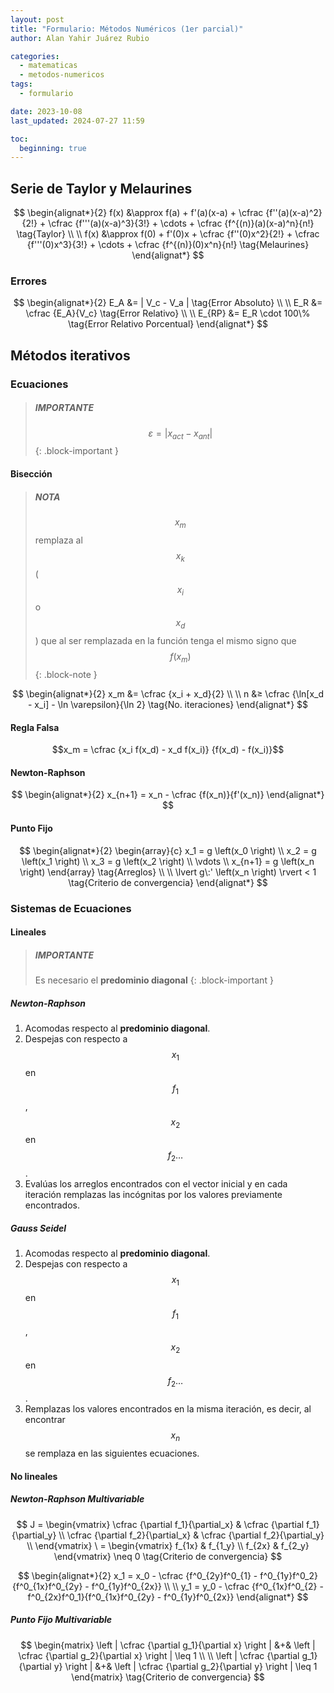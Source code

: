 ```yaml
---
layout: post
title: "Formulario: Métodos Numéricos (1er parcial)"
author: Alan Yahir Juárez Rubio

categories:
  - matematicas
  - metodos-numericos
tags:
  - formulario

date: 2023-10-08
last_updated: 2024-07-27 11:59

toc:
  beginning: true
---
```


## Serie de Taylor y Melaurines

$$
\begin{alignat*}{2}
  f(x) &\approx f(a)
    + f'(a)(x-a)
    + \cfrac {f''(a)(x-a)^2}{2!}
    + \cfrac {f'''(a)(x-a)^3}{3!}
    + \cdots
    + \cfrac {f^{(n)}(a)(x-a)^n}{n!}
  \tag{Taylor} \\
  \\
  f(x) &\approx f(0)
    + f'(0)x
    + \cfrac {f''(0)x^2}{2!}
    + \cfrac {f'''(0)x^3}{3!}
    + \cdots
    + \cfrac {f^{(n)}(0)x^n}{n!}
  \tag{Melaurines}
\end{alignat*}
$$

### Errores

$$
\begin{alignat*}{2}
  E_A &= | V_c - V_a |
    \tag{Error Absoluto} \\ \\
  E_R &= \cfrac {E_A}{V_c}
    \tag{Error Relativo} \\ \\
  E_{RP} &= E_R \cdot 100\%
    \tag{Error Relativo Porcentual}
\end{alignat*}
$$

## Métodos iterativos

### Ecuaciones

> ##### IMPORTANTE
>
> $$\varepsilon = | x_{act} - x_{ant} |$$
{: .block-important }

#### Bisección

> ##### NOTA
>
> $$ x_m $$ remplaza al $$ x_k $$ ( $$ x_i $$ o $$ x_d $$ ) que al ser
> remplazada en la función tenga el mismo signo que $$ f(x_m) $$
{: .block-note }

$$
\begin{alignat*}{2}
  x_m &= \cfrac {x_i + x_d}{2} \\ \\
  n &≥ \cfrac {\ln[x_d - x_i] - \ln \varepsilon}{\ln 2} \tag{No. iteraciones}
\end{alignat*}
$$

#### Regla Falsa

$$x_m = \cfrac {x_i f(x_d) - x_d f(x_i)} {f(x_d) - f(x_i)}$$

#### Newton-Raphson

$$
\begin{alignat*}{2}
  x_{n+1} = x_n - \cfrac  {f(x_n)}{f'(x_n)}
\end{alignat*}
$$

#### Punto Fijo

$$
\begin{alignat*}{2}
  \begin{array}{c}
    x_1 = g \left(x_0 \right) \\
    x_2 = g \left(x_1 \right) \\
    x_3 = g \left(x_2 \right) \\
    \vdots \\
    x_{n+1} = g \left(x_n \right)
  \end{array} \tag{Arreglos} \\ \\
  \lvert g\:' \left(x_n \right) \rvert < 1 \tag{Criterio de convergencia}
\end{alignat*}
$$

### Sistemas de Ecuaciones

#### Lineales

> ##### IMPORTANTE
>
> Es necesario el **predominio diagonal**
{: .block-important }

##### Newton-Raphson

1. Acomodas respecto al **predominio diagonal**.
2. Despejas con respecto a $$ x_1 $$ en $$ f_1 $$, $$ x_2 $$ en $$ f_2 \dots $$.
3. Evalúas los arreglos encontrados con el vector inicial y en cada iteración
   remplazas las incógnitas por los valores previamente encontrados.

##### Gauss Seidel

1. Acomodas respecto al **predominio diagonal**.
2. Despejas con respecto a $$ x_1 $$ en $$ f_1 $$, $$ x_2 $$ en $$ f_2 \dots $$.
3. Remplazas los valores encontrados en la misma iteración, es decir, al
   encontrar $$ x_n $$ se remplaza en las siguientes ecuaciones.

#### No lineales

##### Newton-Raphson Multivariable

$$
J =
\begin{vmatrix}
  \cfrac {\partial f_1}{\partial_x} & \cfrac {\partial f_1}{\partial_y} \\
  \cfrac {\partial f_2}{\partial_x} & \cfrac {\partial f_2}{\partial_y} \\
\end{vmatrix}
\ =
\begin{vmatrix}
  f_{1x} & f_{1_y} \\
  f_{2x} & f_{2_y}
\end{vmatrix}
\neq 0
\tag{Criterio de convergencia}
$$

$$
\begin{alignat*}{2}
  x_1 = x_0
    - \cfrac {f^0_{2y}f^0_{1}
    - f^0_{1y}f^0_2}{f^0_{1x}f^0_{2y}
    - f^0_{1y}f^0_{2x}} \\ \\
  y_1 = y_0
    - \cfrac {f^0_{1x}f^0_{2}
    - f^0_{2x}f^0_1}{f^0_{1x}f^0_{2y}
    - f^0_{1y}f^0_{2x}}
\end{alignat*}
$$

##### Punto Fijo Multivariable

$$
\begin{matrix}
  \left | \cfrac {\partial g_1}{\partial x} \right |
    &+& \left | \cfrac {\partial g_2}{\partial x} \right | \leq 1 \\ \\
  \left | \cfrac {\partial g_1}{\partial y} \right |
    &+& \left | \cfrac {\partial g_2}{\partial y} \right | \leq 1
\end{matrix} \tag{Criterio de convergencia}
$$
